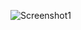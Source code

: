 ![Screenshot1](https://github.com/flashyhuckle/WeatherAppPro/tree/main/ReadmeScreenshots/ScreenshotLanding.png)
